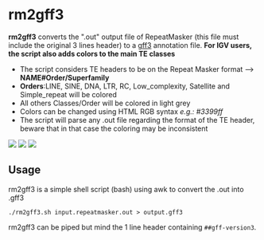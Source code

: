 # rm2gff3

**rm2gff3** converts the ".out" output file of RepeatMasker (this file must include the original 3 lines header) to a [gff3](http://www.sequenceontology.org/gff3.shtml) annotation file. **For IGV users, the script also adds colors to the main TE classes**


- The script considers TE headers to be on the Repeat Masker format --> **NAME#Order/Superfamily**
- **Orders**:LINE, SINE, DNA, LTR, RC, Low_complexity, Satellite and Simple_repeat will be colored
- All others Classes/Order will be colored in light grey
- Colors can be changed using HTML RGB syntax *e.g.: #3399ff*
- The script will parse any .out file regarding the format of the TE header, beware that in that case the coloring may be inconsistent

![](https://raw.githubusercontent.com/clemgoub/rm2gff3/master/Screenshot3.jpg)
![](https://raw.githubusercontent.com/clemgoub/rm2gff3/master/Screenshot1.jpg)
![](https://raw.githubusercontent.com/clemgoub/rm2gff3/master/Screenshot2.jpg)

## Usage
rm2gff3 is a simple shell script (bash) using awk to convert the .out into .gff3

`./rm2gff3.sh input.repeatmasker.out > output.gff3`

rm2gff3 can be piped but mind the 1 line header containing `##gff-version3`.
